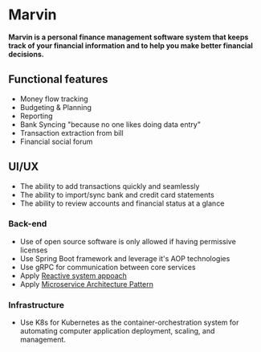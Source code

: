 # Marvin

**Marvin is a personal finance management software system that keeps track of your financial information and to help you make better financial decisions.**

## Functional features

- Money flow tracking
- Budgeting & Planning
- Reporting
- Bank Syncing "because no one likes doing data entry"
- Transaction extraction from bill
- Financial social forum

## UI/UX 

- The ability to add transactions quickly and seamlessly
- The ability to import/sync bank and credit card statements
- The ability to review accounts and financial status at a glance

### Back-end  

- Use of open source software is only allowed if having permissive licenses
- Use Spring Boot framework and leverage it's AOP technologies
- Use gRPC for communication between core services
- Apply [Reactive system appoach](https://www.reactivemanifesto.org/)
- Apply [Microservice Architecture Pattern](http://martinfowler.com/microservices/)

### Infrastructure

- Use K8s for Kubernetes as the container-orchestration system for automating computer application deployment, scaling, and management. 








 


